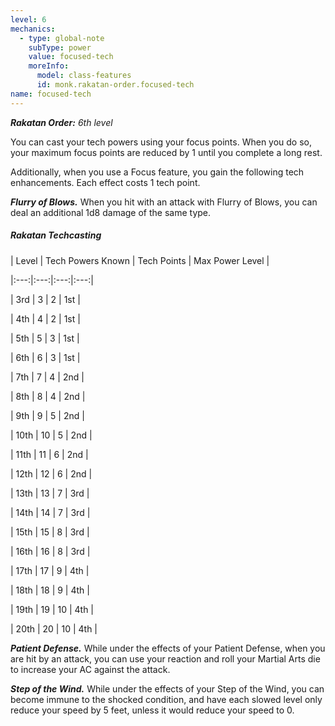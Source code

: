 ```yaml
---
level: 6
mechanics:
  - type: global-note
    subType: power
    value: focused-tech
    moreInfo:
      model: class-features
      id: monk.rakatan-order.focused-tech
name: focused-tech
---
```

_**Rakatan Order:** 6th level_
You can cast your tech powers using your focus points. When you do so, your maximum focus points are reduced by 1 until you complete a long rest.
Additionally, when you use a Focus feature, you gain the following tech enhancements. Each effect costs 1 tech point.
***Flurry of Blows.*** When you hit with an attack with Flurry of Blows, you can deal an additional 1d8 damage of the same type.
##### Rakatan Techcasting
| Level | Tech Powers Known | Tech Points | Max Power Level |
|:---:|:---:|:---:|:---:|
|  3rd |  3 |  2 | 1st |
|  4th |  4 |  2 | 1st |
|  5th |  5 |  3 | 1st |
|  6th |  6 |  3 | 1st |
|  7th |  7 |  4 | 2nd |
|  8th |  8 |  4 | 2nd |
|  9th |  9 |  5 | 2nd |
| 10th | 10 |  5 | 2nd |
| 11th | 11 |  6 | 2nd |
| 12th | 12 |  6 | 2nd |
| 13th | 13 |  7 | 3rd |
| 14th | 14 |  7 | 3rd |
| 15th | 15 |  8 | 3rd |
| 16th | 16 |  8 | 3rd |
| 17th | 17 |  9 | 4th |
| 18th | 18 |  9 | 4th |
| 19th | 19 | 10 | 4th |
| 20th | 20 | 10 | 4th |
***Patient Defense.*** While under the effects of your Patient Defense, when you are hit by an attack, you can use your reaction and roll your Martial Arts die to increase your AC against the attack.
***Step of the Wind.*** While under the effects of your Step of the Wind, you can become immune to the shocked condition, and have each slowed level only reduce your speed by 5 feet, unless it would reduce your speed to 0.